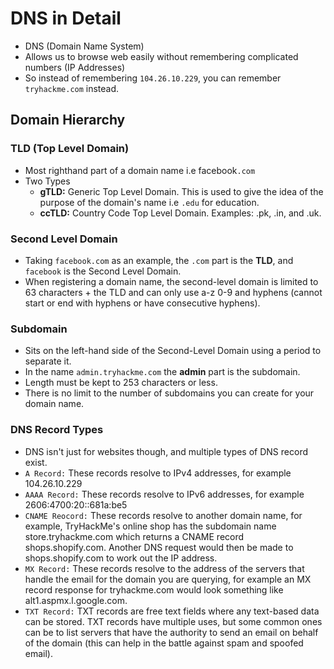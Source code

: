 # DNS in Detail

- DNS (Domain Name System)
- Allows us to browse web easily without remembering complicated numbers (IP Addresses)
- So instead of remembering `104.26.10.229`, you can remember `tryhackme.com` instead.

## Domain Hierarchy

### TLD (Top Level Domain)
- Most righthand part of a domain name i.e facebook`.com`
- Two Types
  - **gTLD:** Generic Top Level Domain. This is used to give the idea of the purpose of the domain's name i.e `.edu` for education.
  - **ccTLD:** Country Code Top Level Domain. Examples: .pk, .in, and .uk.

### Second Level Domain
- Taking `facebook.com` as an example, the `.com` part is the **TLD**, and `facebook` is the Second Level Domain.
- When registering a domain name, the second-level domain is limited to 63 characters + the TLD and can only use a-z 0-9 and hyphens (cannot start or end with hyphens or have consecutive hyphens).


### Subdomain
- Sits on the left-hand side of the Second-Level Domain using a period to separate it.
- In the name `admin.tryhackme.com` the **admin** part is the subdomain.
- Length must be kept to 253 characters or less.
- There is no limit to the number of subdomains you can create for your domain name.

### DNS Record Types
- DNS isn't just for websites though, and multiple types of DNS record exist.
- `A Record:` These records resolve to IPv4 addresses, for example 104.26.10.229
- `AAAA Record:` These records resolve to IPv6 addresses, for example 2606:4700:20::681a:be5
- `CNAME Reocord:` These records resolve to another domain name, for example, TryHackMe's online shop has the subdomain name store.tryhackme.com which returns a CNAME record shops.shopify.com. Another DNS request would then be made to shops.shopify.com to work out the IP address.
- `MX Record:` These records resolve to the address of the servers that handle the email for the domain you are querying, for example an MX record response for tryhackme.com would look something like alt1.aspmx.l.google.com.
- `TXT Record:` TXT records are free text fields where any text-based data can be stored. TXT records have multiple uses, but some common ones can be to list servers that have the authority to send an email on behalf of the domain (this can help in the battle against spam and spoofed email).
